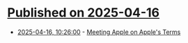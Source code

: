 # [Published on 2025-04-16](index.md)

* [2025-04-16, 10:26:00](https://soylentnews.org/article.pl?sid=25/04/15/1018214&from=rss) - [Meeting Apple on Apple's Terms](https://soylentnews.org/article.pl?sid=25/04/15/1018214&from=rss)

